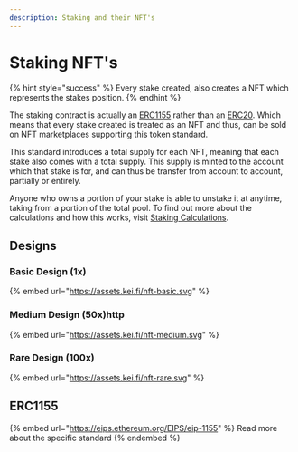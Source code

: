 ```yaml
---
description: Staking and their NFT's
---
```


# Staking NFT's

{% hint style="success" %}
Every stake created, also creates a NFT which represents the stakes position.&#x20;
{% endhint %}

The staking contract is actually an [ERC1155](nft-stake.md#erc1155) rather than an [ERC20](https://eips.ethereum.org/EIPS/eip-20). Which means that every stake created is treated as an NFT and thus, can be sold on NFT marketplaces supporting this token standard.&#x20;

This standard introduces a total supply for each NFT, meaning that each stake also comes with a total supply. This supply is minted to the account which that stake is for, and can thus be transfer from account to account, partially or entirely.

Anyone who owns a portion of your stake is able to unstake it at anytime, taking from a portion of the total pool. To find out more about the calculations and how this works, visit [Staking Calculations](staking-calculations.md).

## Designs

### Basic Design (1x)

{% embed url="https://assets.kei.fi/nft-basic.svg" %}

### Medium Design (50x)http

{% embed url="https://assets.kei.fi/nft-medium.svg" %}

### Rare Design (100x)

{% embed url="https://assets.kei.fi/nft-rare.svg" %}

## ERC1155

{% embed url="https://eips.ethereum.org/EIPS/eip-1155" %}
Read more about the specific standard
{% endembed %}
